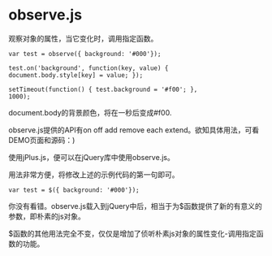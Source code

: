 observe.js
==========

观察对象的属性，当它变化时，调用指定函数。

<code>var test = observe({ background: '#000'});</code>

<code>test.on('background', function(key, value) {
  document.body.style[key] = value;
});</code>

<code>setTimeout(function() {
  test.background = '#f00';
}, 1000);</code>

document.body的背景颜色，将在一秒后变成#f00.

observe.js提供的API有on off add remove each extend。欲知具体用法，可看DEMO页面和源码：)

使用jPlus.js，便可以在jQuery库中使用observe.js。

用法非常方便，将修改上述的示例代码的第一句即可。

<code>var test = $({ background: '#000'});</code>

你没有看错。observe.js载入到jQuery中后，相当于为$函数提供了新的有意义的参数，即朴素的js对象。

$函数的其他用法完全不变，仅仅是增加了侦听朴素js对象的属性变化-调用指定函数的功能。
